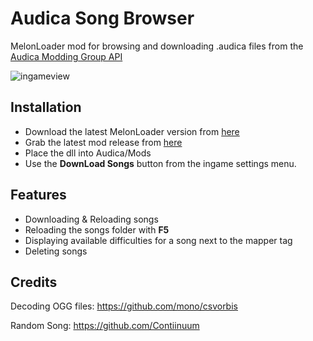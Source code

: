 # Audica Song Browser 


MelonLoader mod for browsing and downloading .audica files from the [Audica Modding Group API](http://www.audica.wiki/audicawiki/index.php/Custom_Songs)  
  
![ingameview](https://i.imgur.com/4hTjj3F.png)  

## Installation
* Download the latest MelonLoader version from [here](https://github.com/HerpDerpinstine/MelonLoader/releases/latest)
* Grab the latest mod release from [here](https://github.com/octoberU/SongBrowser/releases/latest)
* Place the dll into Audica/Mods
* Use the **DownLoad Songs** button from the ingame settings menu. 


## Features
* Downloading & Reloading songs
* Reloading the songs folder with **F5**
* Displaying available difficulties for a song next to the mapper tag
* Deleting songs


## Credits

Decoding OGG files:
https://github.com/mono/csvorbis
  
Random Song:
https://github.com/Contiinuum
